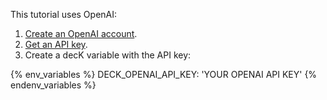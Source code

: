 This tutorial uses OpenAI:
1. [Create an OpenAI account](https://auth.openai.com/create-account).
1. [Get an API key](https://platform.openai.com/api-keys). 
1. Create a decK variable with the API key:

{% env_variables %}
DECK_OPENAI_API_KEY: 'YOUR OPENAI API KEY'
{% endenv_variables %}